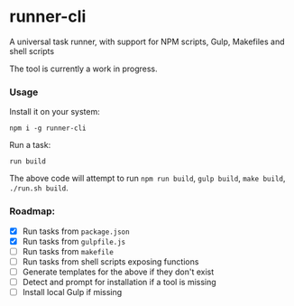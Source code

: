 # runner-cli
A universal task runner, with support for NPM scripts, Gulp, Makefiles and shell scripts

The tool is currently a work in progress.

### Usage

Install it on your system:

```
npm i -g runner-cli
```

Run a task:

```
run build
```

The above code will attempt to run `npm run build`, `gulp build`, `make build`, `./run.sh build`.

### Roadmap:
- [x] Run tasks from `package.json`
- [x] Run tasks from `gulpfile.js`
- [ ] Run tasks from `makefile`
- [ ] Run tasks from shell scripts exposing functions
- [ ] Generate templates for the above if they don't exist
- [ ] Detect and prompt for installation if a tool is missing
- [ ] Install local Gulp if missing
